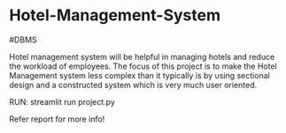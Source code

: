 # Hotel-Management-System
#DBMS

Hotel management system will be helpful in managing hotels and 
reduce the workload of employees. 
The focus of this project is to make the Hotel Management 
system less complex than it typically is by using sectional design 
and a constructed system which is very much user oriented.

RUN:
streamlit run project.py

Refer report for more info!
